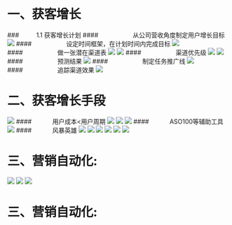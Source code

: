 # 一、获客增长
###&nbsp;&nbsp;&nbsp;&nbsp;&nbsp;&nbsp;&nbsp;&nbsp;&nbsp;&nbsp;1.1 获客增长计划
####&nbsp;&nbsp;&nbsp;&nbsp;&nbsp;&nbsp;&nbsp;&nbsp;&nbsp;&nbsp;&nbsp;&nbsp;&nbsp;&nbsp;&nbsp;&nbsp;&nbsp;&nbsp;&nbsp;&nbsp;从公司营收角度制定用户增长目标
![](/assets/QQ20190721-144149@2x.png)
####&nbsp;&nbsp;&nbsp;&nbsp;&nbsp;&nbsp;&nbsp;&nbsp;&nbsp;&nbsp;&nbsp;&nbsp;&nbsp;&nbsp;&nbsp;&nbsp;&nbsp;&nbsp;&nbsp;&nbsp;设定时间框架，在计划时间内完成目标
![](/assets/QQ20190721-144349@2x.png)
####&nbsp;&nbsp;&nbsp;&nbsp;&nbsp;&nbsp;&nbsp;&nbsp;&nbsp;&nbsp;&nbsp;&nbsp;&nbsp;&nbsp;&nbsp;&nbsp;&nbsp;&nbsp;&nbsp;&nbsp;做一张潜在渠道表
![](/assets/QQ20190721-144727@2x.png)
![](/assets/QQ20190721-144628@2x.png)
####&nbsp;&nbsp;&nbsp;&nbsp;&nbsp;&nbsp;&nbsp;&nbsp;&nbsp;&nbsp;&nbsp;&nbsp;&nbsp;&nbsp;&nbsp;&nbsp;&nbsp;&nbsp;&nbsp;&nbsp;渠道优先级
![](/assets/QQ20190721-144858@2x.png)
![](/assets/QQ20190721-145014@2x.png)
####&nbsp;&nbsp;&nbsp;&nbsp;&nbsp;&nbsp;&nbsp;&nbsp;&nbsp;&nbsp;&nbsp;&nbsp;&nbsp;&nbsp;&nbsp;&nbsp;&nbsp;&nbsp;&nbsp;&nbsp;预测结果
![](/assets/QQ20190721-145308@2x.png)
####&nbsp;&nbsp;&nbsp;&nbsp;&nbsp;&nbsp;&nbsp;&nbsp;&nbsp;&nbsp;&nbsp;&nbsp;&nbsp;&nbsp;&nbsp;&nbsp;&nbsp;&nbsp;&nbsp;&nbsp;制定任务推广线
![](/assets/QQ20190721-145502@2x.png)
####&nbsp;&nbsp;&nbsp;&nbsp;&nbsp;&nbsp;&nbsp;&nbsp;&nbsp;&nbsp;&nbsp;&nbsp;&nbsp;&nbsp;&nbsp;&nbsp;&nbsp;&nbsp;&nbsp;&nbsp;追踪渠道效果
![](/assets/QQ20190721-145641@2x.png)
# 二、获客增长手段
![](/assets/QQ20190721-152308@2x.png)
####&nbsp;&nbsp;&nbsp;&nbsp;&nbsp;&nbsp;&nbsp;&nbsp;&nbsp;&nbsp;&nbsp;&nbsp;用户成本<用户周期
![](/assets/QQ20190721-152352@2x.png)
![](/assets/QQ20190721-152735@2x.png)
![](/assets/QQ20190721-153228@2x.png)
####&nbsp;&nbsp;&nbsp;&nbsp;&nbsp;&nbsp;&nbsp;&nbsp;&nbsp;&nbsp;&nbsp;&nbsp;ASO100等辅助工具
![](/assets/QQ20190721-153611@2x.png)
####&nbsp;&nbsp;&nbsp;&nbsp;&nbsp;&nbsp;&nbsp;&nbsp;&nbsp;&nbsp;&nbsp;&nbsp;风暴英雄
![](/assets/QQ20190721-153846@2x.png)
![](/assets/QQ20190721-154432@2x.png)
![](/assets/QQ20190721-155019@2x.png)
![](/assets/QQ20190721-155746@2x.png)
![](/assets/QQ20190721-160224@2x.png)
![](/assets/QQ20190721-160610@2x.png)
# 三、营销自动化: 
![](/assets/QQ20190721-161035@2x.png)
![](/assets/QQ20190721-161450@2x.png)
![](/assets/QQ20190721-161821@2x.png)
# 三、营销自动化: 














